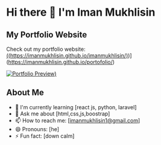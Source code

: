 # Hi there 👋 I'm Iman Mukhlisin

## My Portfolio Website

Check out my portfolio website: [((https://imanmukhlisin.github.io/imanmukhlisin/)](https://imanmukhlisin.github.io/portofolio/))](https://imanmukhlisin.github.io/portofolio/)

[![Portfolio Preview](https://imanmukhlisin.github.io/imanmukhlisin/))](https://imanmukhlisin.github.io/portofolio/)

## About Me
- 🌱 I'm currently learning [react js, python, laravel]
- 💬 Ask me about [html,css,js,boostrap]
- 📫 How to reach me: [imanmukhlisin1@gmail.com]
- 😄 Pronouns: [he]
- ⚡ Fun fact: [down calm]
